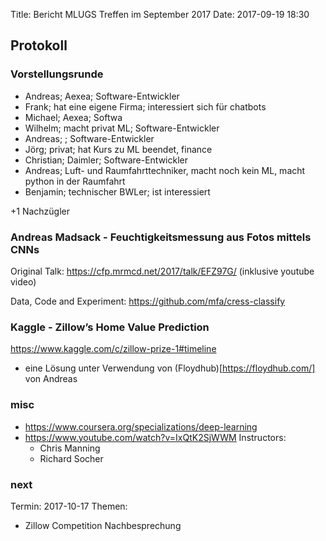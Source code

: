 Title: Bericht MLUGS Treffen im September 2017
Date: 2017-09-19 18:30

## Protokoll

### Vorstellungsrunde

- Andreas; Aexea; Software-Entwickler
- Frank; hat eine eigene Firma; interessiert sich für chatbots
- Michael; Aexea; Softwa
- Wilhelm; macht privat ML; Software-Entwickler
- Andreas; ; Software-Entwickler
- Jörg; privat; hat Kurs zu ML beendet, finance
- Christian; Daimler; Software-Entwickler
- Andreas; Luft- und Raumfahrttechniker, macht noch kein ML, macht python in der Raumfahrt
- Benjamin; technischer BWLer; ist interessiert

+1 Nachzügler

### Andreas Madsack - Feuchtigkeitsmessung aus Fotos mittels CNNs

Original Talk: https://cfp.mrmcd.net/2017/talk/EFZ97G/
(inklusive youtube video)

Data, Code and Experiment: https://github.com/mfa/cress-classify


### Kaggle - Zillow’s Home Value Prediction

https://www.kaggle.com/c/zillow-prize-1#timeline

- eine Lösung unter Verwendung von (Floydhub)[https://floydhub.com/] von Andreas


### misc

- https://www.coursera.org/specializations/deep-learning
- https://www.youtube.com/watch?v=IxQtK2SjWWM
  Instructors:
  - Chris Manning
  - Richard Socher

### next

Termin: 2017-10-17
Themen:
- Zillow Competition Nachbesprechung
